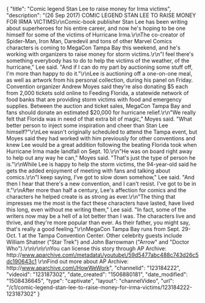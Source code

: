 {
    "title": "Comic legend Stan Lee to raise money for Irma victims",
    "description": "(26 Sep 2017) COMIC LEGEND STAN LEE TO RAISE MONEY FOR IRMA VICTIMS\r\nComic-book publisher Stan Lee has been writing about superheroes for his entire career, and now he's hoping to be one himself for some of the victims of Hurricane Irma.\r\nThe co-creator of Spider-Man, Iron Man, Daredevil and tons of other Marvel Comics characters is coming to MegaCon Tampa Bay this weekend, and he's working with organizers to raise money for storm victims.\r\n\"I feel there's something everybody has to do to help the victims of the weather, of the hurricane,\" Lee said. \"And if I can do my part by auctioning some stuff off, I'm more than happy to do it.\"\r\nLee is auctioning off a one-on-one meal, as well as artwork from his personal collection, during his panel on Friday. Convention organizer Andrew Moyes said they're also donating $5 each from 2,000 tickets sold online to Feeding Florida, a statewide network of food banks that are providing storm victims with food and emergency supplies. Between the auction and ticket sales, MegaCon Tampa Bay and fans should donate an estimated $20,000 for hurricane relief.\r\n\"We really felt that Florida was in need of that extra bit of magic,\" Moyes said. \"What better person to inject some inspiration and cheer than Stan Lee himself?\"\r\nLee wasn't originally scheduled to attend the Tampa event, but Moyes said they had worked with him previously for other conventions and knew Lee would be a great addition following the beating Florida took when Hurricane Irma made landfall on Sept. 10.\r\n\"He was on board right away to help out any way he can,\" Moyes said. \"That's just the type of person he is.\"\r\nWhile Lee is happy to help the storm victims, the 94-year-old said he gets the added enjoyment of meeting with fans and talking about comics.\r\n\"I keep saying, I've got to slow down somehow,\" Lee said. \"And then I hear that there's a new convention, and I can't resist. I've got to be in it.\"\r\nAfter more than half a century, Lee's affection for comics and the characters he helped create is as strong as ever.\r\n\"The thing that impresses me the most is the fact these characters have lasted, have lived this long, even without me writing them,\" Lee said. \"In fact, some of the writers now may be a hell of a lot better than I was. The characters live and thrive, and they're more popular than ever. As their father, you might say, that's really a good feeling.\"\r\nMegaCon Tampa Bay runs from Sept. 29-Oct. 1 at the Tampa Convention Center. Other celebrity guests include William Shatner (\"Star Trek\") and John Barrowman (\"Arrow\" and \"Doctor Who\").\r\n\r\n\r\nYou can license this story through AP Archive: http:\/\/www.aparchive.com\/metadata\/youtube\/59d5477abc488c743d26c5dc190643c1 \r\nFind out more about AP Archive: http:\/\/www.aparchive.com\/HowWeWork",
    "channelid": "123184222",
    "videoid": "123187302",
    "date_created": "1506880181",
    "date_modified": "1508436645",
    "type": "captivate",
    "layout": "channelVideo",
    "url": "\/c1\/comic-legend-stan-lee-to-raise-money-for-irma-victims\/123184222-123187302"
}